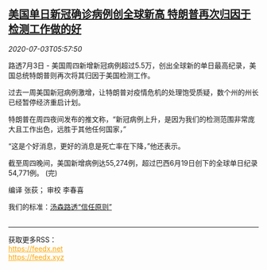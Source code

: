 <!--1593757395000-->
[美国单日新冠确诊病例创全球新高 特朗普再次归因于检测工作做的好](https://cn.reuters.com/article/health-coronavirus-usa-trump-0703-idCNKBS2440JS)
------

<div><i>2020-07-03T05:57:50</i></div><div class="StandardArticleBody_body"><p>路透7月3日 - 美国周四新增新冠病例超过5.5万，创出全球新的单日最高纪录，美国总统特朗普则再次将其归因于美国检测工作。 </p><p>过去一周美国新冠病例激增，让特朗普对疫情危机的处理饱受质疑，数个州的州长已经暂停经济重启计划。 </p><p>特朗普在周四夜间发布的推文称，“新冠病例上升，是因为我们的检测范围非常庞大且工作出色，远胜于其他任何国家，” </p><p>“这是个好消息，更好的消息是死亡率在下降，”他还表示。 </p><p>截至周四晚间，美国新增病例达55,274例，超过巴西6月19日创下的全球单日纪录54,771例。 (完) </p><div class="Attribution_container"><div class="Attribution_attribution"><p class="Attribution_content">编译 张荻； 审校 李春喜 </p></div></div><div class="StandardArticleBody_trustBadgeContainer"><span class="StandardArticleBody_trustBadgeTitle">我们的标准：</span><span class="trustBadgeUrl"><a href="https://www.thomsonreuters.cn/content/dam/openweb/documents/pdf/china/brochures/about-us-1.pdf">汤森路透“信任原则”</a></span></div></div><br><hr><div>获取更多RSS：<br><a href="https://feedx.net" style="color:orange" target="_blank">https://feedx.net</a> <br><a href="https://feedx.xyz" style="color:orange" target="_blank">https://feedx.xyz</a><br></div>
